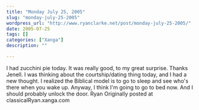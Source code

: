 ```yaml
---
title: "Monday July 25, 2005"
slug: "monday-july-25-2005"
wordpress_url: "http://www.ryanclarke.net/post/monday-july-25-2005/"
date: 2005-07-25
tags: []
categories: ["Xanga"]
description: ""

---
```


I had zucchini pie today. It was really good, to my great surprise. Thanks Jenell.
 I was thinking about the courtship/dating thing today, and I had a new thought. I realized the Biblical model is to go to sleep and see who's there when you wake up.
 Anyway, I think I'm going to go to bed now. And I should probably unlock the door.
 Ryan
Originally posted at classicalRyan.xanga.com
